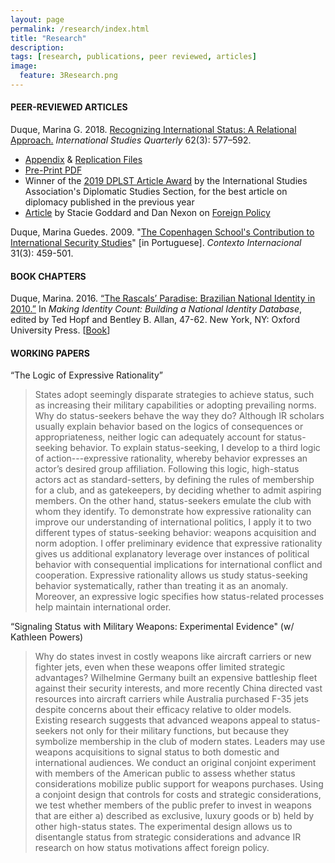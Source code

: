 ```yaml
---
layout: page
permalink: /research/index.html
title: "Research"
description:
tags: [research, publications, peer reviewed, articles]
image:
  feature: 3Research.png
---
```


#### PEER-REVIEWED ARTICLES

Duque, Marina G. 2018. <a href="https://doi.org/10.1093/isq/sqy001" target="_blank">Recognizing International Status: A Relational Approach.</a> _International Studies Quarterly_ 62(3): 577–592.

- <a href="../pdf/DuqueOnlineAppendix.pdf" target="_blank">Appendix</a> & <a href="https://doi.org/10.7910/DVN/4K7SQC" target="_blank">Replication Files</a>
- <a href="../pdf/DuqueRecognizingStatus.pdf" target="_blank">Pre-Print PDF</a>
- Winner of the <a href="https://www.isanet.org/Programs/Awards/DPLST-Article" target="_blank">2019 DPLST Article Award</a> by the International Studies Association's Diplomatic Studies Section, for the best article on diplomacy published in the previous year
- <a href="https://foreignpolicy.com/2018/06/21/kim-jong-un-gets-to-sit-at-the-cool-table-now/" target="_blank">Article</a> by Stacie Goddard and Dan Nexon on <a href="https://foreignpolicy.com/" target="_blank">Foreign Policy</a>

Duque, Marina Guedes. 2009. "<a href="http://www.scielo.br/pdf/cint/v31n3/v31n3a03.pdf" target="_blank">The Copenhagen School's Contribution to International Security Studies</a>" [in Portuguese]. _Contexto Internacional_ 31(3): 459-501.


#### BOOK CHAPTERS

Duque, Marina. 2016. <a href="../pdf/Brazil_2010.pdf" target="_blank">“The Rascals’ Paradise: Brazilian National Identity in 2010.”</a> In _Making Identity Count: Building a National Identity Database_, edited by Ted Hopf and Bentley B. Allan, 47-62. New York, NY: Oxford University Press. [<a href="https://global.oup.com/academic/product/making-identity-count-9780190255473?cc=us&lang=en&" target="_blank">Book</a>]


#### WORKING PAPERS

“The Logic of Expressive Rationality”

> States adopt seemingly disparate strategies to achieve status, such as increasing their military capabilities or adopting prevailing norms. Why do status-seekers behave the way they do? Although IR scholars usually explain behavior based on the logics of consequences or appropriateness, neither logic can adequately account for status-seeking behavior.  To explain status-seeking, I develop to a third logic of action---expressive rationality, whereby behavior expresses an actor’s desired group affiliation. Following this logic, high-status actors act as standard-setters, by defining the rules of membership for a club, and as gatekeepers, by deciding whether to admit aspiring members. On the other hand, status-seekers emulate the club with whom they identify. To demonstrate how expressive rationality can improve our understanding of international politics, I apply it to two different types of status-seeking behavior: weapons acquisition and norm adoption. I offer preliminary evidence that expressive rationality gives us additional explanatory leverage over instances of political behavior with consequential implications for international conflict and cooperation. Expressive rationality allows us study status-seeking behavior systematically, rather than treating it as an anomaly. Moreover, an expressive logic specifies how status-related processes help maintain international order.

“Signaling Status with Military Weapons: Experimental Evidence" (w/ Kathleen Powers)

> Why do states invest in costly weapons like aircraft carriers or new fighter jets, even when these weapons offer limited strategic advantages? Wilhelmine Germany built an expensive battleship fleet against their security interests, and more recently China directed vast resources into aircraft carriers while Australia purchased F-35 jets despite concerns about their efficacy relative to older models. Existing research suggests that advanced weapons appeal to status-seekers not only for their military functions, but because they symbolize membership in the club of modern states. Leaders may use weapons acquisitions to signal status to both domestic and international audiences. We conduct an original conjoint experiment with members of the American public to assess whether status considerations mobilize public support for weapons purchases. Using a conjoint design that controls for costs and strategic considerations, we test whether members of the public prefer to invest in weapons that are either a) described as exclusive, luxury goods or b) held by other high-status states. The experimental design allows us to disentangle status from strategic considerations and advance IR research on how status motivations affect foreign policy.

